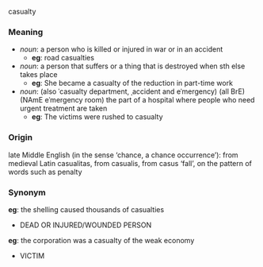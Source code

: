 casualty
### Meaning
+ _noun_: a person who is killed or injured in war or in an accident
	+ __eg__: road casualties
+ _noun_: a person that suffers or a thing that is destroyed when sth else takes place
	+ __eg__: She became a casualty of the reduction in part-time work
+ _noun_: (also ˈcasualty department, ˌaccident and eˈmergency) (all BrE) (NAmE eˈmergency room) the part of a hospital where people who need urgent treatment are taken
	+ __eg__: The victims were rushed to casualty

### Origin

late Middle English (in the sense ‘chance, a chance occurrence’): from medieval Latin casualitas, from casualis, from casus ‘fall’, on the pattern of words such as penalty

### Synonym

__eg__: the shelling caused thousands of casualties

+ DEAD OR INJURED/WOUNDED PERSON

__eg__: the corporation was a casualty of the weak economy

+ VICTIM


